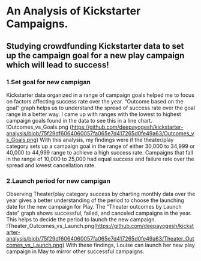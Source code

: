 # An Analysis of Kickstarter Campaigns.

## Studying crowdfunding Kickstarter data to set up the campaign goal for a new play campaign which will lead to success!

### 1.Set goal for new campigan 

Kickstarter data organized in a range of campaign goals helped me to focus on factors affecting success rate over the year. “Outcome based on the goal“ graph helps us to understand the spread of success rate over the goal range in a better way. I came up with ranges with the lowest to highest campaign goals found in the data to see this in a line chart. 
!Outcomes_vs_Goals.png (https://github.com/deepayogesh/kickstarter-analysis/blob/75f29df6064060057fa065e7d417265d0fe49a63/Outcomes_vs_Goals.png)
With this analysis, my findings were if the theater/play category sets up a campaign goal in the range of either 30,000 to 34,999 or 40,000 to 44,999 range to achieve a 	high success rate. Campaigns that fall in the range of 10,000 to 25,000 had equal success and failure rate over the spread and lowest cancellation rate.

### 2.Launch period for new campigan

Observing Theater/play category success by charting monthly data over the year gives a better understanding of the period to choose the launching date for the new campaign 	for Play. The “Theater outcomes by Launch date” graph shows successful, failed, and canceled campaigns in the year. This helps to decide the period to launch the new campaign. 
!Theater_Outcomes_vs_Launch.png(https://github.com/deepayogesh/kickstarter-analysis/blob/75f29df6064060057fa065e7d417265d0fe49a63/Theater_Outcomes_vs_Launch.png) With these 	findings, Louise can launch her new play campaign in May to mirror other successful campaigns. 
